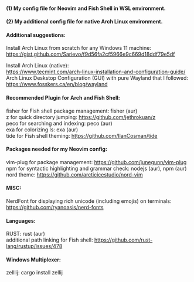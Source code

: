 #### (1) My config file for Neovim and Fish Shell in WSL environment.
#### (2) My additional config file for native Arch Linux environment.

#### Additional suggestions:
Install Arch Linux from scratch for any Windows 11 machine:<br>
https://gist.github.com/Sarievo/f9d56fa2cf5966e9c669d18ddf79e5df

Install Arch Linux (native): <br>
https://www.tecmint.com/arch-linux-installation-and-configuration-guide/<br>
Arch Linux Deskstop Configuration (GUI) with pure Wayland that I followed:<br>
https://www.fosskers.ca/en/blog/wayland

#### Recommended Plugin for Arch and Fish Shell:
fisher for Fish shell package management: fisher (aur)<br>
z for quick directory jumping: https://github.com/jethrokuan/z<br>
peco for searching and indexing: peco (aur)<br>
exa for colorizing ls: exa (aur)<br>
tide for Fish shell theming: https://github.com/IlanCosman/tide

#### Packages needed for my Neovim config:
vim-plug for package management: https://github.com/junegunn/vim-plug<br>
npm for syntactic highlighting and grammar check: nodejs (aur), npm (aur)<br>
nord theme: https://github.com/arcticicestudio/nord-vim

#### MISC:
NerdFont for displaying rich unicode (including emojis) on terminals: https://github.com/ryanoasis/nerd-fonts

#### Languages:
RUST: rust (aur)<br>
additional path linking for Fish shell: https://github.com/rust-lang/rustup/issues/478

#### Windows Multiplexer:
zelllij: cargo install zellij
